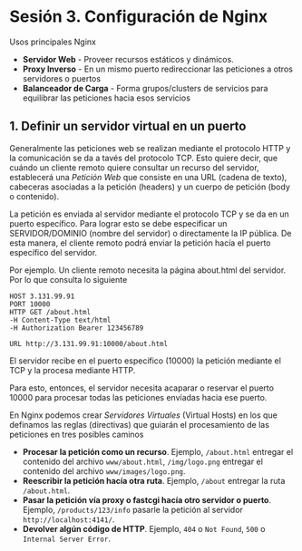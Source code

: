 # Sesión 3. Configuración de Nginx

Usos principales Nginx

* **Servidor Web** - Proveer recursos estáticos y dinámicos.
* **Proxy Inverso** - En un mismo puerto redireccionar las peticiones a otros servidores o puertos
* **Balanceador de Carga** - Forma grupos/clusters de servicios para equilibrar las peticiones hacia esos servicios

## 1. Definir un servidor virtual en un puerto

Generalmente las peticiones web se realizan mediante
el protocolo HTTP y la comunicación se da a tavés del
protocolo TCP. Esto quiere decir, que cuándo un cliente
remoto quiere consultar un recurso del servidor, 
establecerá una *Petición Web* que consiste en
una URL (cadena de texto), cabeceras asociadas a la petición
(headers) y un cuerpo de petición (body o contenido).

La petición es enviada al servidor mediante el protocolo
TCP y se da en un puerto específico. Para lograr esto
se debe especificar un SERVIDOR/DOMINIO (nombre del servidor)
o directamente la IP pública. De esta manera, el cliente
remoto podrá enviar la petición hacía el puerto específico
del servidor.

Por ejemplo. Un cliente remoto necesita la página
about.html del servidor. Por lo que consulta lo siguiente

	HOST 3.131.99.91
	PORT 10000
	HTTP GET /about.html
	-H Content-Type text/html
	-H Authorization Bearer 123456789

	URL http://3.131.99.91:10000/about.html

El servidor recibe en el puerto específico (10000)
la petición mediante el TCP y la procesa mediante HTTP.

Para esto, entonces, el servidor necesita acaparar o
reservar el puerto 10000 para procesar todas
las peticiones envíadas hacia ese puerto.

En Nginx podemos crear *Servidores Virtuales* (Virtual Hosts)
en los que definamos las reglas (directivas) que guiarán
el procesamiento de las peticiones en tres posibles caminos

* **Procesar la petición como un recurso**. Ejemplo, `/about.html`
entregar el contenido del archivo `www/about.html`, `/img/logo.png`
entregar el contenido del archivo `www/images/logo.png`.
* **Reescribir la petición hacía otra ruta**. Ejemplo, `/about`
entregar la ruta `/about.html`.
* **Pasar la petición vía proxy o fastcgi hacía otro servidor
o puerto**. Ejemplo, `/products/123/info` pasarle la petición
al servidor `http://localhost:4141/`.
* **Devolver algún código de HTTP**. Ejemplo, `404` o `Not Found`,
`500` o `Internal Server Error`.





	
















